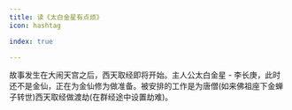 ```yaml
---
title: 读《太白金星有点烦》
icon: hashtag

index: true

---
```


<!-- more -->

  故事发生在大闹天宫之后，西天取经即将开始。主人公太白金星 - 李长庚，此时还不是金仙，正在为金仙修为做准备。被安排的工作是为唐僧(如来佛祖座下金蝉子转世)西天取经做渡劫(在群经途中设置劫难)。